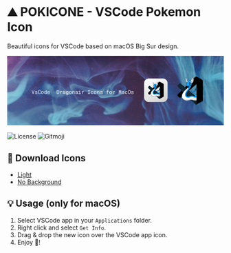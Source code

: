 # ⛰️ POKICONE - VSCode Pokemon Icon

Beautiful icons for VSCode based on macOS Big Sur design.

![Preview](preview.png)

![License](https://img.shields.io/github/license/hessabra/PokIcone?style=flat-square)
![Gitmoji](https://img.shields.io/badge/gitmoji-%20😜%20😍-FFDD67.svg?style=flat-square)

## 🎨 Download Icons

- [ Light ](https://github.com/Hessabra/PokIcone/blob/master/VscodeBack/dragonaire-vscode-white.icns)
- [ No Background ](https://github.com/Hessabra/PokIcone/blob/master/VscodeNoBack/dragonaire-vscode.icns)

## 💡 Usage (only for macOS)

1. Select VSCode app in your `Applications` folder.
2. Right click and select `Get Info`.
3. Drag & drop the new icon over the VSCode app icon.
4. Enjoy 🎉!